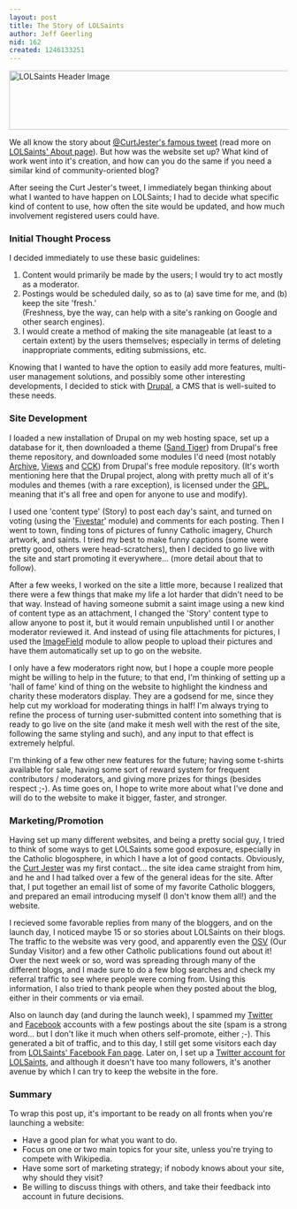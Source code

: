 ```yaml
---
layout: post
title: The Story of LOLSaints
author: Jeff Geerling
nid: 162
created: 1246133251
---
```

<p class="rtecenter">
	<a href="http://www.lolsaints.com/"><img alt="LOLSaints Header Image" height="107" src="/sites/opensourcecatholic.com/files/user-uploads/oscatholic/lolsaints-header-image.jpg" width="550" /></a></p>
<p>
	We all know the story about <a href="http://twitter.com/CurtJester/status/1143171133">@CurtJester&#39;s famous tweet</a> (read more on <a href="http://www.lolsaints.com/about">LOLSaints&#39; About page</a>). But how was the website set up? What kind of work went into it&#39;s creation, and how can you do the same if you need a similar kind of community-oriented blog?</p>
<p>
	After seeing the Curt Jester&#39;s tweet, I immediately began thinking about what I wanted to have happen on LOLSaints; I had to decide what specific kind of content to use, how often the site would be updated, and how much involvement registered users could have.</p>
<!--break-->
<h3>
	Initial Thought Process</h3>
<p>
	I decided immediately to use these basic guidelines:</p>
<ol>
	<li>
		Content would primarily be made by the users; I would try to act mostly as a moderator.</li>
	<li>
		Postings would be scheduled daily, so as to (a) save time for me, and (b) keep the site &#39;fresh.&#39;<br />
		(Freshness, bye the way, can help with a site&#39;s ranking on Google and other search engines).</li>
	<li>
		I would create a method of making the site manageable (at least to a certain extent) by the users themselves; especially in terms of deleting inappropriate comments, editing submissions, etc.</li>
</ol>
<p>
	Knowing that I wanted to have the option to easily add more features, multi-user management solutions, and possibly some other interesting developments, I decided to stick with <a href="http://drupal.org/">Drupal</a>, a CMS that is well-suited to these needs.</p>
<h3>
	Site Development</h3>
<p>
	I loaded a new installation of Drupal on my web hosting space, set up a database for it, then downloaded a theme (<a href="http://drupal.org/project/sandtiger">Sand Tiger</a>) from Drupal&#39;s free theme repository, and downloaded some modules I&#39;d need (most notably <a href="http://drupal.org/project/archive">Archive</a>, <a href="http://drupal.org/project/views">Views</a> and <a href="http://drupal.org/project/cck">CCK</a>) from Drupal&#39;s free module repository. (It&#39;s worth mentioning here that the Drupal project, along with pretty much all of it&#39;s modules and themes (with a rare exception), is licensed under the <a href="http://www.gnu.org/licenses/gpl.html">GPL</a>, meaning that it&#39;s all free and open for anyone to use and modify).</p>
<p>
	I used one &#39;content type&#39; (Story) to post each day&#39;s saint, and turned on voting (using the &#39;<a href="http://drupal.org/project/fivestar">Fivestar</a>&#39; module) and comments for each posting. Then I went to town, finding tons of pictures of funny Catholic imagery, Church artwork, and saints. I tried my best to make funny captions (some were pretty good, others were head-scratchers), then I decided to go live with the site and start promoting it everywhere... (more detail about that to follow).</p>
<p>
	After a few weeks, I worked on the site a little more, because I realized that there were a few things that make my life a lot harder that didn&#39;t need to be that way. Instead of having someone submit a saint image using a new kind of content type as an attachment, I changed the &#39;Story&#39; content type to allow anyone to post it, but it would remain unpublished until I or another moderator reviewed it. And instead of using file attachments for pictures, I used the <a href="http://drupal.org/project/imagefield">ImageField</a> module to allow people to upload their pictures and have them automatically set up to go on the website.</p>
<p>
	I only have a few moderators right now, but I hope a couple more people might be willing to help in the future; to that end, I&#39;m thinking of setting up a &#39;hall of fame&#39; kind of thing on the website to highlight the kindness and charity these moderators display. They are a godsend for me, since they help cut my workload for moderating things in half! I&#39;m always trying to refine the process of turning user-submitted content into something that is ready to go live on the site (and make it mesh well with the rest of the site, following the same styling and such), and any input to that effect is extremely helpful.</p>
<p>
	I&#39;m thinking of a few other new features for the future; having some t-shirts available for sale, having some sort of reward system for frequent contributors / moderators, and giving more prizes for things (besides respect ;-). As time goes on, I hope to write more about what I&#39;ve done and will do to the website to make it bigger, faster, and stronger.</p>
<h3>
	Marketing/Promotion</h3>
<p>
	Having set up many different websites, and being a pretty social guy, I tried to think of some ways to get LOLSaints some good exposure, especially in the Catholic blogosphere, in which I have a lot of good contacts. Obviously, the <a href="http://splendoroftruth.com/curtjester/">Curt Jester</a> was my first contact... the site idea came straight from him, and he and I had talked over a few of the general ideas for the site. After that, I put together an email list of some of my favorite Catholic bloggers, and prepared an email introducing myself (I don&#39;t know them all!) and the website.</p>
<p>
	I recieved some favorable replies from many of the bloggers, and on the launch day, I noticed maybe 15 or so stories about LOLSaints on their blogs. The traffic to the website was very good, and apparently even the <a href="http://www.osv.com/">OSV</a> (Our Sunday Visitor) and a few other Catholic publications found out about it! Over the next week or so, word was spreading through many of the different blogs, and I made sure to do a few blog searches and check my referral traffic to see where people were coming from. Using this information, I also tried to thank people when they posted about the blog, either in their comments or via email.</p>
<p>
	Also on launch day (and during the launch week), I spammed my <a href="http://twitter.com/geerlingguy">Twitter</a> and <a href="http://facebook.com/geerlingguy">Facebook</a> accounts with a few postings about the site (spam is a strong word... but I don&#39;t like it much when others self-promote, either ;-). This generated a bit of traffic, and to this day, I still get some visitors each day from <a href="http://www.facebook.com/pages/Vatican-City/LOLSaintscom-Saints-with-a-Smile/63001301552">LOLSaints&#39; Facebook Fan page</a>. Later on, I set up a <a href="http://twitter.com/LOLSaints">Twitter account for LOLSaints</a>, and although it doesn&#39;t have too many followers, it&#39;s another avenue by which I can try to keep the website in the fore.</p>
<h3>
	Summary</h3>
<p>
	To wrap this post up, it&#39;s important to be ready on all fronts when you&#39;re launching a website:</p>
<ul>
	<li>
		Have a good plan for what you want to do.</li>
	<li>
		Focus on one or two main topics for your site, unless you&#39;re trying to compete with Wikipedia.</li>
	<li>
		Have some sort of marketing strategy; if nobody knows about your site, why should they visit?</li>
	<li>
		Be willing to discuss things with others, and take their feedback into account in future decisions.</li>
</ul>
